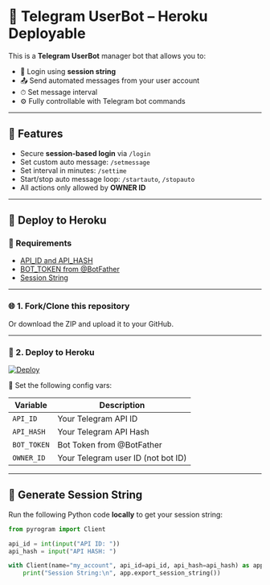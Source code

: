 # 🤖 Telegram UserBot – Heroku Deployable

This is a **Telegram UserBot** manager bot that allows you to:

- 🔐 Login using **session string**
- 📤 Send automated messages from your user account
- ⏱ Set message interval
- ⚙️ Fully controllable with Telegram bot commands

---

## 🧠 Features

- Secure **session-based login** via `/login`
- Set custom auto message: `/setmessage`
- Set interval in minutes: `/settime`
- Start/stop auto message loop: `/startauto`, `/stopauto`
- All actions only allowed by **OWNER ID**

---

## 🚀 Deploy to Heroku

### 🔧 Requirements

- [API_ID and API_HASH](https://my.telegram.org)
- [BOT_TOKEN from @BotFather](https://t.me/BotFather)
- [Session String](#-generate-session-string)

---

### 🌐 1. Fork/Clone this repository

Or download the ZIP and upload it to your GitHub.

---

### 🔁 2. Deploy to Heroku

[![Deploy](https://www.herokucdn.com/deploy/button.svg)](https://heroku.com/deploy)

🔌 Set the following config vars:

| Variable     | Description                             |
|--------------|-----------------------------------------|
| `API_ID`     | Your Telegram API ID                    |
| `API_HASH`   | Your Telegram API Hash                  |
| `BOT_TOKEN`  | Bot Token from @BotFather               |
| `OWNER_ID`   | Your Telegram user ID (not bot ID)      |

---

## 🔐 Generate Session String

Run the following Python code **locally** to get your session string:

```python
from pyrogram import Client

api_id = int(input("API ID: "))
api_hash = input("API HASH: ")

with Client(name="my_account", api_id=api_id, api_hash=api_hash) as app:
    print("Session String:\n", app.export_session_string())

